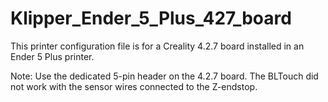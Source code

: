 # Klipper_Ender_5_Plus_427_board

This printer configuration file is for a Creality 4.2.7 board installed in an Ender 5 Plus printer.

Note: Use the dedicated 5-pin header on the 4.2.7 board. The BLTouch did not work with the sensor 
wires connected to the Z-endstop. 

